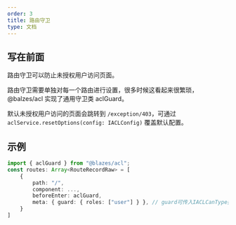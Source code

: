```yaml
---
order: 3
title: 路由守卫
type: 文档
---
```


## 写在前面

路由守卫可以防止未授权用户访问页面。

路由守卫需要单独对每一个路由进行设置，很多时候这看起来很繁琐，@balzes/acl 实现了通用守卫类 aclGuard。

默认未授权用户访问的页面会跳转到 `/exception/403`，可通过 `aclService.resetOptions(config: IACLConfig)` 覆盖默认配置。

## 示例

```typescript
import { aclGuard } from "@blazes/acl";
const routes: Array<RouteRecordRaw> = [
    {
        path: "/",
        component: ...,
        beforeEnter: aclGuard,
        meta: { guard: { roles: ["user"] } }, // guard可传入IACLCanType类型
    }
]
```
